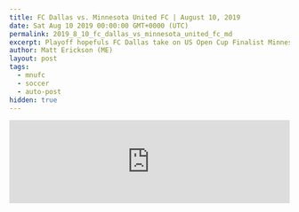 ```yaml
---
title: FC Dallas vs. Minnesota United FC | August 10, 2019
date: Sat Aug 10 2019 00:00:00 GMT+0000 (UTC)
permalink: 2019_8_10_fc_dallas_vs_minnesota_united_fc_md
excerpt: Playoff hopefuls FC Dallas take on US Open Cup Finalist Minnesota United in a massive six-pointer for both teams in Week 23 of the MLS Regular Season.
author: Matt Erickson (ME)
layout: post
tags:
  - mnufc
  - soccer
  - auto-post
hidden: true
---
```

<div class='soccer-video-wrapper'>
    <iframe class='soccer-video' width='100%' height='auto' frameborder='0' allowfullscreen src="https://www.mnufc.com/iframe-video?brightcove_id=6071598390001&brightcove_player_id=default&brightcove_account_id=5534894110001"></iframe>
  </div>